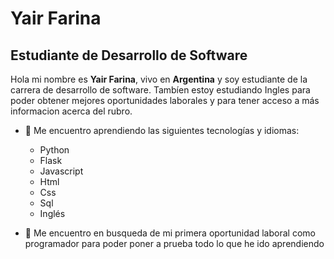 # Yair Farina
## Estudiante de Desarrollo de Software

Hola mi nombre es **Yair Farina**, vivo en **Argentina** y soy estudiante de la carrera de desarrollo de software.
Tambíen estoy estudiando Ingles para poder obtener mejores oportunidades laborales y para tener acceso a más informacion acerca del rubro.

- 🌱 Me encuentro aprendiendo las siguientes tecnologías y idiomas: 
    * Python 
    * Flask 
    * Javascript
    * Html 
    * Css 
    * Sql 
    * Inglés
 
 - 👯 Me encuentro en busqueda de mi primera oportunidad laboral como programador para poder poner a prueba todo lo que he ido aprendiendo
